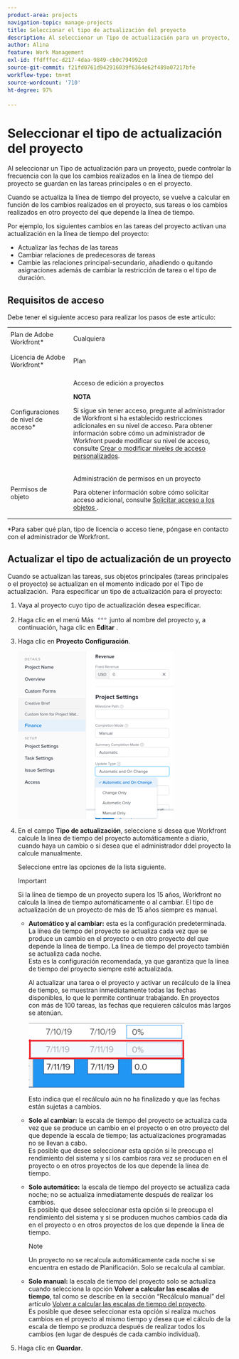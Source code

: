 ```yaml
---
product-area: projects
navigation-topic: manage-projects
title: Seleccionar el tipo de actualización del proyecto
description: Al seleccionar un Tipo de actualización para un proyecto, puede controlar la frecuencia con la que los cambios realizados en la línea de tiempo del proyecto se guardan en las tareas principales o en el proyecto.
author: Alina
feature: Work Management
exl-id: ffdfffec-d217-4daa-9849-cb0c794992c0
source-git-commit: f21fd0761d942916039f6364e62f489a07217bfe
workflow-type: tm+mt
source-wordcount: '710'
ht-degree: 97%

---
```


# Seleccionar el tipo de actualización del proyecto

Al seleccionar un Tipo de actualización para un proyecto, puede controlar la frecuencia con la que los cambios realizados en la línea de tiempo del proyecto se guardan en las tareas principales o en el proyecto.

Cuando se actualiza la línea de tiempo del proyecto, se vuelve a calcular en función de los cambios realizados en el proyecto, sus tareas o los cambios realizados en otro proyecto del que depende la línea de tiempo.

Por ejemplo, los siguientes cambios en las tareas del proyecto activan una actualización en la línea de tiempo del proyecto:

* Actualizar las fechas de las tareas
* Cambiar relaciones de predecesoras de tareas
* Cambie las relaciones principal-secundario, añadiendo o quitando asignaciones además de cambiar la restricción de tarea o el tipo de duración.

## Requisitos de acceso

<!-- drafted for P&P:

<table style="table-layout:auto"> 
 <col> 
 <col> 
 <tbody> 
  <tr> 
   <td role="rowheader">Adobe Workfront plan*</td> 
   <td> <p>Any </p> </td> 
  </tr> 
  <tr> 
   <td role="rowheader">Adobe Workfront license*</td> 
   <td> <p>Current license: Standard</p> 
   Or
   <p>Legacy license: Plan </p> </td> 
  </tr> 
  <tr> 
   <td role="rowheader">Access level configurations*</td> 
   <td> <p>Edit access to Projects</p> <p><b>NOTE</b>
   
   If you still don't have access, ask your Workfront administrator if they set additional restrictions in your access level. For information on how a Workfront administrator can modify your access level, see <a href="../../../administration-and-setup/add-users/configure-and-grant-access/create-modify-access-levels.md" class="MCXref xref">Create or modify custom access levels</a>.</p> </td> 
  </tr> 
  <tr> 
   <td role="rowheader">Object permissions</td> 
   <td> <p>Manage permissions to a project</p> <p>For information on requesting additional access, see <a href="../../../workfront-basics/grant-and-request-access-to-objects/request-access.md" class="MCXref xref">Request access to objects </a>.</p> </td> 
  </tr> 
 </tbody> 
</table>
-->

Debe tener el siguiente acceso para realizar los pasos de este artículo:

<table style="table-layout:auto"> 
 <col> 
 <col> 
 <tbody> 
  <tr> 
   <td role="rowheader">Plan de Adobe Workfront*</td> 
   <td> <p>Cualquiera </p> </td> 
  </tr> 
  <tr> 
   <td role="rowheader">Licencia de Adobe Workfront*</td> 
   <td> <p>Plan </p> </td> 
  </tr> 
  <tr> 
   <td role="rowheader">Configuraciones de nivel de acceso*</td> 
   <td> <p>Acceso de edición a proyectos</p> <p><b>NOTA</b>

Si sigue sin tener acceso, pregunte al administrador de Workfront si ha establecido restricciones adicionales en su nivel de acceso. Para obtener información sobre cómo un administrador de Workfront puede modificar su nivel de acceso, consulte <a href="../../../administration-and-setup/add-users/configure-and-grant-access/create-modify-access-levels.md" class="MCXref xref">Crear o modificar niveles de acceso personalizados</a>.</p> </td>
</tr> 
  <tr> 
   <td role="rowheader">Permisos de objeto</td> 
   <td> <p>Administración de permisos en un proyecto</p> <p>Para obtener información sobre cómo solicitar acceso adicional, consulte <a href="../../../workfront-basics/grant-and-request-access-to-objects/request-access.md" class="MCXref xref">Solicitar acceso a los objetos </a>.</p> </td> 
  </tr> 
 </tbody> 
</table>

&#42;Para saber qué plan, tipo de licencia o acceso tiene, póngase en contacto con el administrador de Workfront.

## Actualizar el tipo de actualización de un proyecto

Cuando se actualizan las tareas, sus objetos principales (tareas principales o el proyecto) se actualizan en el momento indicado por el Tipo de actualización.  Para especificar un tipo de actualización para el proyecto:

1. Vaya al proyecto cuyo tipo de actualización desea especificar.
1. Haga clic en el menú Más ![Más icono](assets/more-icon.png) junto al nombre del proyecto y, a continuación, haga clic en **Editar** .

1. Haga clic en **Proyecto** **Configuración**.

   ![](assets/update-type-field-on-project-edit-box-nwe-350x378.png)

1. En el campo **Tipo de actualización**, seleccione si desea que Workfront calcule la línea de tiempo del proyecto automáticamente a diario, cuando haya un cambio o si desea que el administrador ddel proyecto la calcule manualmente.

   Seleccione entre las opciones de la lista siguiente. 

   >[!IMPORTANT]
   >
   >Si la línea de tiempo de un proyecto supera los 15 años, Workfront no calcula la línea de tiempo automáticamente o al cambiar. El tipo de actualización de un proyecto de más de 15 años siempre es manual.

   * **Automático y al cambiar:** esta es la configuración predeterminada. La línea de tiempo del proyecto se actualiza cada vez que se produce un cambio en el proyecto o en otro proyecto del que depende la línea de tiempo. La línea de tiempo del proyecto también se actualiza cada noche. \
     Esta es la configuración recomendada, ya que garantiza que la línea de tiempo del proyecto siempre esté actualizada.

     Al actualizar una tarea o el proyecto y activar un recálculo de la línea de tiempo, se muestran inmediatamente todas las fechas disponibles, lo que le permite continuar trabajando. En proyectos con más de 100 tareas, las fechas que requieren cálculos más largos se atenúan.

     ![](assets/dates-dimmed-when-insline-editing-350x146.png)

     Esto indica que el recálculo aún no ha finalizado y que las fechas están sujetas a cambios.

   * **Solo al cambiar:** la escala de tiempo del proyecto se actualiza cada vez que se produce un cambio en el proyecto o en otro proyecto del que depende la escala de tiempo; las actualizaciones programadas no se llevan a cabo.\
     Es posible que desee seleccionar esta opción si le preocupa el rendimiento del sistema y si los cambios rara vez se producen en el proyecto o en otros proyectos de los que depende la línea de tiempo.

   * **Solo automático:** la escala de tiempo del proyecto se actualiza cada noche; no se actualiza inmediatamente después de realizar los cambios.\
     Es posible que desee seleccionar esta opción si le preocupa el rendimiento del sistema y si se producen muchos cambios cada día en el proyecto o en otros proyectos de los que depende la línea de tiempo.

     >[!NOTE]
     >
     >Un proyecto no se recalcula automáticamente cada noche si se encuentra en estado de Planificación. Solo se recalcula al cambiar.

   * **Solo manual:** la escala de tiempo del proyecto solo se actualiza cuando selecciona la opción **Volver a calcular las escalas de tiempo**, tal como se describe en la sección “Recálculo manual” del artículo [Volver a calcular las escalas de tiempo del proyecto](../../../manage-work/projects/manage-projects/recalculate-project-timeline.md).\
     Es posible que desee seleccionar esta opción si realiza muchos cambios en el proyecto al mismo tiempo y desea que el cálculo de la escala de tiempo se produzca después de realizar todos los cambios (en lugar de después de cada cambio individual).

1. Haga clic en **Guardar**.
